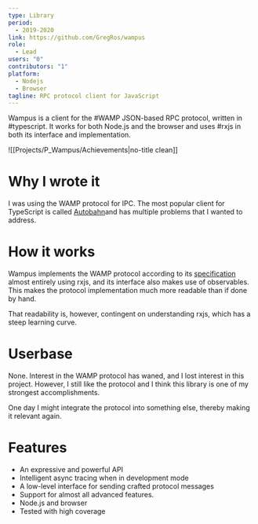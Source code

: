 ```yaml
---
type: Library
period:
  - 2019-2020
link: https://github.com/GregRos/wampus
role:
  - Lead
users: "0"
contributors: "1"
platform:
  - Nodejs
  - Browser
tagline: RPC protocol client for JavaScript
---
```

Wampus is a client for the #WAMP JSON-based RPC protocol, written in #typescript. It works for both Node.js and the browser and uses #rxjs in both its interface and implementation.

![[Projects/P_Wampus/Achievements|no-title clean]]


# Why I wrote it
I was using the WAMP protocol for IPC. The most popular client for TypeScript is called [Autobahn](https://github.com/crossbario/autobahn-js)and has multiple problems that I wanted to address.
# How it works
Wampus implements the WAMP protocol according to its  [specification](https://wamp-proto.org/wamp_latest_ietf.html)  almost entirely using rxjs, and its interface also makes use of observables. This makes the protocol implementation much more readable than if done by hand. 

That readability is, however, contingent on understanding rxjs, which has a steep learning curve.
# Userbase
None. Interest in the WAMP protocol has waned, and I lost interest in this project. However, I still like the protocol and I think this library is one of my strongest accomplishments.

One day I might integrate the protocol into something else, thereby making it relevant again.
# Features
- An expressive and powerful API
- Intelligent async tracing when in development mode
- A low-level interface for sending crafted protocol messages
- Support for almost all advanced features.
- Node.js and browser
- Tested with high coverage
